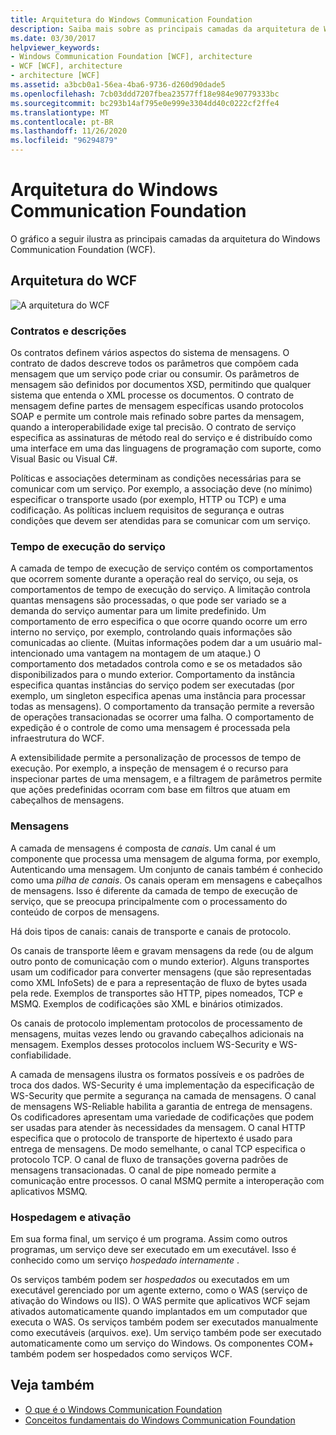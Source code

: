 ```yaml
---
title: Arquitetura do Windows Communication Foundation
description: Saiba mais sobre as principais camadas da arquitetura de Windows Communication Foundation, incluindo contratos, tempo de execução de serviço, mensagens e ativação & hospedagem.
ms.date: 03/30/2017
helpviewer_keywords:
- Windows Communication Foundation [WCF], architecture
- WCF [WCF], architecture
- architecture [WCF]
ms.assetid: a3bcb0a1-56ea-4ba6-9736-d260d90dade5
ms.openlocfilehash: 7cb03ddd7207fbea23577ff18e984e90779333bc
ms.sourcegitcommit: bc293b14af795e0e999e3304dd40c0222cf2ffe4
ms.translationtype: MT
ms.contentlocale: pt-BR
ms.lasthandoff: 11/26/2020
ms.locfileid: "96294879"
---
```

# <a name="windows-communication-foundation-architecture"></a>Arquitetura do Windows Communication Foundation

O gráfico a seguir ilustra as principais camadas da arquitetura do Windows Communication Foundation (WCF).  
  
## <a name="wcf-architecture"></a>Arquitetura do WCF  

 ![A arquitetura do WCF](./media/wcf-architecture.gif "WCF_Architecture")  
  
### <a name="contracts-and-descriptions"></a>Contratos e descrições  

 Os contratos definem vários aspectos do sistema de mensagens. O contrato de dados descreve todos os parâmetros que compõem cada mensagem que um serviço pode criar ou consumir. Os parâmetros de mensagem são definidos por documentos XSD, permitindo que qualquer sistema que entenda o XML processe os documentos. O contrato de mensagem define partes de mensagem específicas usando protocolos SOAP e permite um controle mais refinado sobre partes da mensagem, quando a interoperabilidade exige tal precisão. O contrato de serviço especifica as assinaturas de método real do serviço e é distribuído como uma interface em uma das linguagens de programação com suporte, como Visual Basic ou Visual C#.  
  
 Políticas e associações determinam as condições necessárias para se comunicar com um serviço.  Por exemplo, a associação deve (no mínimo) especificar o transporte usado (por exemplo, HTTP ou TCP) e uma codificação. As políticas incluem requisitos de segurança e outras condições que devem ser atendidas para se comunicar com um serviço.  
  
### <a name="service-runtime"></a>Tempo de execução do serviço  

 A camada de tempo de execução de serviço contém os comportamentos que ocorrem somente durante a operação real do serviço, ou seja, os comportamentos de tempo de execução do serviço. A limitação controla quantas mensagens são processadas, o que pode ser variado se a demanda do serviço aumentar para um limite predefinido. Um comportamento de erro especifica o que ocorre quando ocorre um erro interno no serviço, por exemplo, controlando quais informações são comunicadas ao cliente. (Muitas informações podem dar a um usuário mal-intencionado uma vantagem na montagem de um ataque.) O comportamento dos metadados controla como e se os metadados são disponibilizados para o mundo exterior. Comportamento da instância especifica quantas instâncias do serviço podem ser executadas (por exemplo, um singleton especifica apenas uma instância para processar todas as mensagens). O comportamento da transação permite a reversão de operações transacionadas se ocorrer uma falha. O comportamento de expedição é o controle de como uma mensagem é processada pela infraestrutura do WCF.  
  
 A extensibilidade permite a personalização de processos de tempo de execução. Por exemplo, a inspeção de mensagem é o recurso para inspecionar partes de uma mensagem, e a filtragem de parâmetros permite que ações predefinidas ocorram com base em filtros que atuam em cabeçalhos de mensagens.  
  
### <a name="messaging"></a>Mensagens  

 A camada de mensagens é composta de *canais*. Um canal é um componente que processa uma mensagem de alguma forma, por exemplo, Autenticando uma mensagem. Um conjunto de canais também é conhecido como uma *pilha de canais*. Os canais operam em mensagens e cabeçalhos de mensagens. Isso é diferente da camada de tempo de execução de serviço, que se preocupa principalmente com o processamento do conteúdo de corpos de mensagens.  
  
 Há dois tipos de canais: canais de transporte e canais de protocolo.  
  
 Os canais de transporte lêem e gravam mensagens da rede (ou de algum outro ponto de comunicação com o mundo exterior). Alguns transportes usam um codificador para converter mensagens (que são representadas como XML InfoSets) de e para a representação de fluxo de bytes usada pela rede. Exemplos de transportes são HTTP, pipes nomeados, TCP e MSMQ. Exemplos de codificações são XML e binários otimizados.  
  
 Os canais de protocolo implementam protocolos de processamento de mensagens, muitas vezes lendo ou gravando cabeçalhos adicionais na mensagem. Exemplos desses protocolos incluem WS-Security e WS-confiabilidade.  
  
 A camada de mensagens ilustra os formatos possíveis e os padrões de troca dos dados. WS-Security é uma implementação da especificação de WS-Security que permite a segurança na camada de mensagens. O canal de mensagens WS-Reliable habilita a garantia de entrega de mensagens. Os codificadores apresentam uma variedade de codificações que podem ser usadas para atender às necessidades da mensagem. O canal HTTP especifica que o protocolo de transporte de hipertexto é usado para entrega de mensagens. De modo semelhante, o canal TCP especifica o protocolo TCP. O canal de fluxo de transações governa padrões de mensagens transacionadas. O canal de pipe nomeado permite a comunicação entre processos. O canal MSMQ permite a interoperação com aplicativos MSMQ.  
  
### <a name="hosting-and-activation"></a>Hospedagem e ativação  

 Em sua forma final, um serviço é um programa. Assim como outros programas, um serviço deve ser executado em um executável. Isso é conhecido como um serviço *hospedado internamente* .  
  
 Os serviços também podem ser *hospedados* ou executados em um executável gerenciado por um agente externo, como o WAS (serviço de ativação do Windows ou IIS). O WAS permite que aplicativos WCF sejam ativados automaticamente quando implantados em um computador que executa o WAS. Os serviços também podem ser executados manualmente como executáveis (arquivos. exe). Um serviço também pode ser executado automaticamente como um serviço do Windows. Os componentes COM+ também podem ser hospedados como serviços WCF.  
  
## <a name="see-also"></a>Veja também

- [O que é o Windows Communication Foundation](whats-wcf.md)
- [Conceitos fundamentais do Windows Communication Foundation](fundamental-concepts.md)
